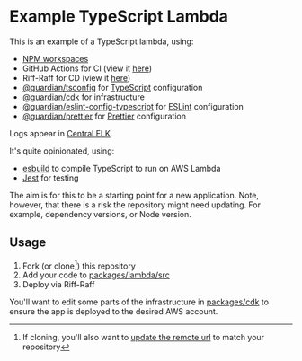 # Example TypeScript Lambda
This is an example of a TypeScript lambda, using:
- [NPM workspaces](https://docs.npmjs.com/cli/v7/using-npm/workspaces)
- GitHub Actions for CI (view it [here](https://github.com/guardian/example-typescript-lambda/actions))
- Riff-Raff for CD (view it [here](https://riffraff.gutools.co.uk/deployment/history?projectName=playground%3A%3Aexample-typescript-lambda&page=1))
- [@guardian/tsconfig](https://github.com/guardian/csnx/tree/main/libs/%40guardian/tsconfig) for [TypeScript](https://www.typescriptlang.org/) configuration
- [@guardian/cdk](https://github.com/guardian/cdk) for infrastructure
- [@guardian/eslint-config-typescript](https://github.com/guardian/csnx/tree/main/libs/%40guardian/eslint-config-typescript) for [ESLint](https://eslint.org/) configuration
- [@guardian/prettier](https://github.com/guardian/csnx/tree/main/libs/%40guardian/prettier) for [Prettier](https://prettier.io/) configuration

Logs appear in [Central ELK](https://logs.gutools.co.uk/goto/ea4e3010-5145-11ee-913c-1f0e93d001da).

It's quite opinionated, using:
- [esbuild](https://esbuild.github.io/) to compile TypeScript to run on AWS Lambda
- [Jest](https://jestjs.io/) for testing

The aim is for this to be a starting point for a new application.
Note, however, that there is a risk the repository might need updating.
For example, dependency versions, or Node version.

## Usage
1. Fork (or clone[^1]) this repository
2. Add your code to [packages/lambda/src](packages/lambda/src)
3. Deploy via Riff-Raff

You'll want to edit some parts of the infrastructure in [packages/cdk](packages/cdk) 
to ensure the app is deployed to the desired AWS account.

[^1]: If cloning, you'll also want to [update the remote url](https://docs.github.com/en/get-started/getting-started-with-git/managing-remote-repositories#changing-a-remote-repositorys-url) to match your repository
